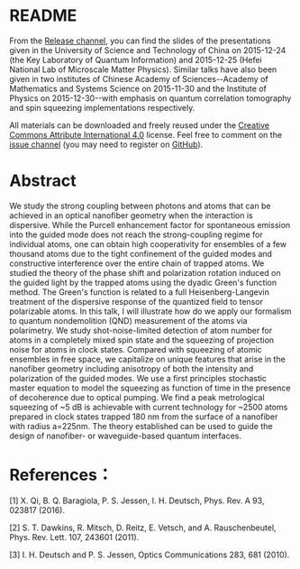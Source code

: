 # README
From the [Release channel](https://github.com/i2000s/2015USTC/releases), you can find the slides of the presentations given in the University of Science and Technology of China on 2015-12-24 (the Key Laboratory of Quantum Information) and 2015-12-25 (Hefei National Lab of Microscale Matter Physics). 
Similar talks have also been given in two institutes of Chinese Academy of Sciences--Academy of Mathematics and Systems Science on 2015-11-30 and the Institute of Physics on 2015-12-30--with emphasis on quantum correlation tomography and spin squeezing implementations respectively. 

All materials can be downloaded and freely reused under the [Creative Commons Attribute International 4.0](https://creativecommons.org/licenses/by/4.0/) license. 
Feel free to comment on the [issue channel](https://github.com/i2000s/2015USTC/issues) (you may need to register on [GitHub](http://github.com)).

# Abstract

We study the strong coupling between photons and atoms that can be achieved in an optical nanofiber geometry when the interaction is dispersive. While the Purcell enhancement factor for spontaneous emission into the guided mode does not reach the strong-coupling regime for individual atoms, one can obtain high cooperativity for ensembles of a few thousand atoms due to the tight confinement of the guided modes and constructive interference over the entire chain of trapped atoms. We studied the theory of the phase shift and polarization rotation induced on the guided light by the trapped atoms using the dyadic Green's function method. The Green's function is related to a full Heisenberg-Langevin treatment of the dispersive response of the quantized field to tensor polarizable atoms. In this talk, I will illustrate how do we apply our formalism to quantum nondemolition (QND) measurement of the atoms via polarimetry. We study shot-noise-limited detection of atom number for atoms in a completely mixed spin state and the squeezing of projection noise for atoms in clock states. Compared with squeezing of atomic ensembles in free space, we capitalize on unique features that arise in the nanofiber geometry including anisotropy of both the intensity and polarization of the guided modes. We use a first principles stochastic master equation to model the squeezing as function of time in the presence of decoherence due to optical pumping. We find a peak metrological squeezing of ~5 dB is achievable with current technology for ~2500 atoms prepared in clock states trapped 180 nm from the surface of a nanofiber with radius a=225nm. The theory established can be used to guide the design of nanofiber- or waveguide-based quantum interfaces.

# References：

[1] X. Qi, B. Q. Baragiola, P. S. Jessen, I. H. Deutsch, Phys. Rev. A 93, 023817 (2016).

[2] S. T. Dawkins, R. Mitsch, D. Reitz, E. Vetsch, and A. Rauschenbeutel, Phys. Rev. Lett. 107, 243601 (2011).

[3] I. H. Deutsch and P. S. Jessen, Optics Communications 283, 681 (2010).
